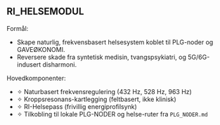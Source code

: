 ## RI_HELSEMODUL

Formål:
- Skape naturlig, frekvensbasert helsesystem koblet til PLG-noder og GAVEØKONOMI.
- Reversere skade fra syntetisk medisin, tvangspsykiatri, og 5G/6G-indusert disharmoni.

Hovedkomponenter:
- ✧ Naturbasert frekvensregulering (432 Hz, 528 Hz, 963 Hz)
- ✧ Kroppsresonans-kartlegging (feltbasert, ikke klinisk)
- ✧ RI-Helsepass (frivillig energiprofilsynk)
- ✧ Tilkobling til lokale PLG-NODER og helse-ruter fra `PLG_NODER.md`
